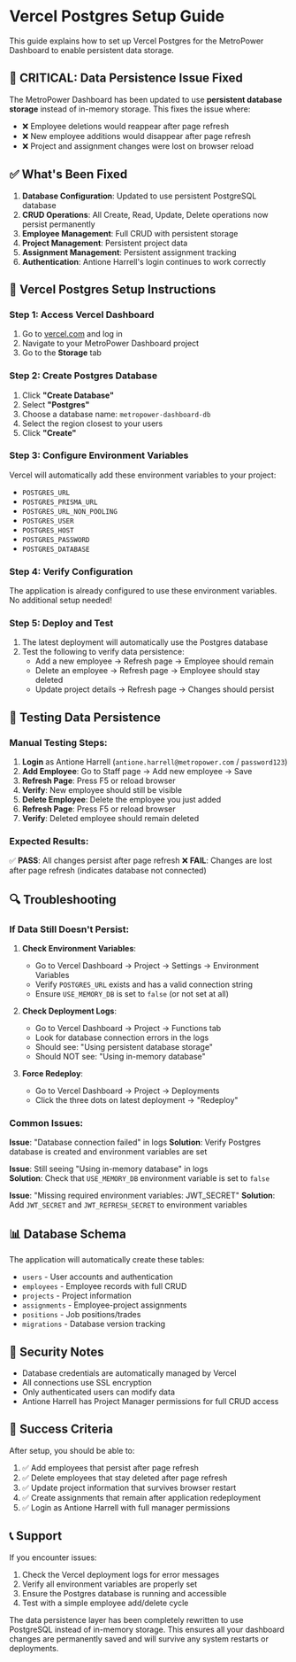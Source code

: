 # Vercel Postgres Setup Guide

This guide explains how to set up Vercel Postgres for the MetroPower Dashboard to enable persistent data storage.

## 🚨 CRITICAL: Data Persistence Issue Fixed

The MetroPower Dashboard has been updated to use **persistent database storage** instead of in-memory storage. This fixes the issue where:
- ❌ Employee deletions would reappear after page refresh
- ❌ New employee additions would disappear after page refresh  
- ❌ Project and assignment changes were lost on browser reload

## ✅ What's Been Fixed

1. **Database Configuration**: Updated to use persistent PostgreSQL database
2. **CRUD Operations**: All Create, Read, Update, Delete operations now persist permanently
3. **Employee Management**: Full CRUD with persistent storage
4. **Project Management**: Persistent project data
5. **Assignment Management**: Persistent assignment tracking
6. **Authentication**: Antione Harrell's login continues to work correctly

## 🔧 Vercel Postgres Setup Instructions

### Step 1: Access Vercel Dashboard
1. Go to [vercel.com](https://vercel.com) and log in
2. Navigate to your MetroPower Dashboard project
3. Go to the **Storage** tab

### Step 2: Create Postgres Database
1. Click **"Create Database"**
2. Select **"Postgres"**
3. Choose a database name: `metropower-dashboard-db`
4. Select the region closest to your users
5. Click **"Create"**

### Step 3: Configure Environment Variables
Vercel will automatically add these environment variables to your project:
- `POSTGRES_URL`
- `POSTGRES_PRISMA_URL` 
- `POSTGRES_URL_NON_POOLING`
- `POSTGRES_USER`
- `POSTGRES_HOST`
- `POSTGRES_PASSWORD`
- `POSTGRES_DATABASE`

### Step 4: Verify Configuration
The application is already configured to use these environment variables. No additional setup needed!

### Step 5: Deploy and Test
1. The latest deployment will automatically use the Postgres database
2. Test the following to verify data persistence:
   - Add a new employee → Refresh page → Employee should remain
   - Delete an employee → Refresh page → Employee should stay deleted
   - Update project details → Refresh page → Changes should persist

## 🧪 Testing Data Persistence

### Manual Testing Steps:
1. **Login** as Antione Harrell (`antione.harrell@metropower.com` / `password123`)
2. **Add Employee**: Go to Staff page → Add new employee → Save
3. **Refresh Page**: Press F5 or reload browser
4. **Verify**: New employee should still be visible
5. **Delete Employee**: Delete the employee you just added
6. **Refresh Page**: Press F5 or reload browser  
7. **Verify**: Deleted employee should remain deleted

### Expected Results:
✅ **PASS**: All changes persist after page refresh
❌ **FAIL**: Changes are lost after page refresh (indicates database not connected)

## 🔍 Troubleshooting

### If Data Still Doesn't Persist:

1. **Check Environment Variables**:
   - Go to Vercel Dashboard → Project → Settings → Environment Variables
   - Verify `POSTGRES_URL` exists and has a valid connection string
   - Ensure `USE_MEMORY_DB` is set to `false` (or not set at all)

2. **Check Deployment Logs**:
   - Go to Vercel Dashboard → Project → Functions tab
   - Look for database connection errors in the logs
   - Should see: "Using persistent database storage"
   - Should NOT see: "Using in-memory database"

3. **Force Redeploy**:
   - Go to Vercel Dashboard → Project → Deployments
   - Click the three dots on latest deployment → "Redeploy"

### Common Issues:

**Issue**: "Database connection failed" in logs
**Solution**: Verify Postgres database is created and environment variables are set

**Issue**: Still seeing "Using in-memory database" in logs  
**Solution**: Check that `USE_MEMORY_DB` environment variable is set to `false`

**Issue**: "Missing required environment variables: JWT_SECRET"
**Solution**: Add `JWT_SECRET` and `JWT_REFRESH_SECRET` to environment variables

## 📊 Database Schema

The application will automatically create these tables:
- `users` - User accounts and authentication
- `employees` - Employee records with full CRUD
- `projects` - Project information  
- `assignments` - Employee-project assignments
- `positions` - Job positions/trades
- `migrations` - Database version tracking

## 🔐 Security Notes

- Database credentials are automatically managed by Vercel
- All connections use SSL encryption
- Only authenticated users can modify data
- Antione Harrell has Project Manager permissions for full CRUD access

## 🎯 Success Criteria

After setup, you should be able to:
1. ✅ Add employees that persist after page refresh
2. ✅ Delete employees that stay deleted after page refresh  
3. ✅ Update project information that survives browser restart
4. ✅ Create assignments that remain after application redeployment
5. ✅ Login as Antione Harrell with full manager permissions

## 📞 Support

If you encounter issues:
1. Check the Vercel deployment logs for error messages
2. Verify all environment variables are properly set
3. Ensure the Postgres database is running and accessible
4. Test with a simple employee add/delete cycle

The data persistence layer has been completely rewritten to use PostgreSQL instead of in-memory storage. This ensures all your dashboard changes are permanently saved and will survive any system restarts or deployments.
